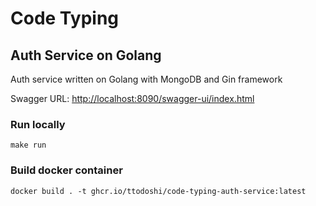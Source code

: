 # Code Typing

## Auth Service on Golang

Auth service written on Golang with MongoDB and Gin framework

Swagger URL: [http://localhost:8090/swagger-ui/index.html](http://localhost:8090/swagger-ui/index.html)

### Run locally

```shell
make run
```

### Build docker container

```shell
docker build . -t ghcr.io/ttodoshi/code-typing-auth-service:latest
```
